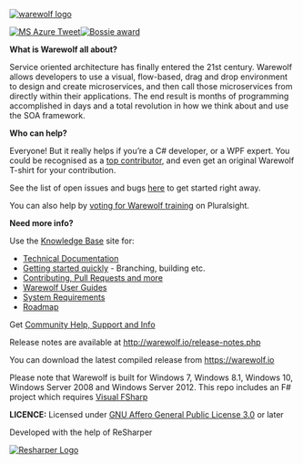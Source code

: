 [![warewolf logo](https://warewolf.io/images/warewolf-logo-mailchimp.png)](https://warewolf.io/)   

[![MS Azure Tweet](https://warewolf.io/images/MSAzure-Tweet-2.png)](https://twitter.com/Azure/status/755863605560705024)[![Bossie award](http://warewolf.io/images/Bossie-Award-badge.png)](http://www.infoworld.com/article/2982622/open-source-tools/bossie-awards-2015-the-best-open-source-applications.html#slide13) 

**What is Warewolf all about?**

Service oriented architecture has finally entered the 21st century. Warewolf allows developers to use a visual, flow-based, drag and drop environment to design and create microservices, and then call those microservices from directly within their applications. The end result is months of programming accomplished in days and a total revolution in how we think about and use the SOA framework.

**Who can help?**

Everyone! But it really helps if you’re a C# developer, or a WPF expert.
You could be recognised as a [top contributor](http://warewolf.io/contributors.php), and even get an original Warewolf T-shirt for your contribution.

See the list of open issues and bugs [here](https://github.com/Warewolf-ESB/Warewolf-ESB/issues) to get started right away.

You can also help by [voting for Warewolf training](http://support.pluralsight.com/forums/127919-new-course-suggestions/suggestions/8878069-warewolf-esb-getting-started) on Pluralsight.

**Need more info?**

Use the [Knowledge Base](http://warewolf.io/knowledge-base/) site for: 
* [Technical Documentation](http://warewolf.io/knowledge-base/categories/technical-documentation/)
* [Getting started quickly](http://warewolf.io/knowledge-base/how-to-build-warewolf-from-source/) - Branching, building etc.
* [Contributing, Pull Requests and more](http://warewolf.io/knowledge-base/categories/contribute/)
* [Warewolf User Guides](http://warewolf.io/knowledge-base/warewolf-user-guide-1/)
* [System Requirements](http://warewolf.io/knowledge-base/system-requirements/)
* [Roadmap](http://warewolf.io/knowledge-base/roadmap/)

Get [Community Help, Support and Info](http://community.warewolf.io)

Release notes are available at http://warewolf.io/release-notes.php

You can download the latest compiled release from https://warewolf.io

Please note that Warewolf is built for Windows 7, Windows 8.1, Windows 10, Windows Server 2008 and Windows Server 2012. This repo includes an F# project which requires [Visual FSharp](http://www.microsoft.com/en-us/download/details.aspx?id=48179)


**LICENCE:** Licensed under [GNU Affero General Public License 3.0](http://www.gnu.org/licenses/agpl-3.0.html) or later

Developed with the help of ReSharper


[![Resharper Logo](http://warewolf.io/images/NewResharper%20Logo.png)](https://www.jetbrains.com/resharper/)

